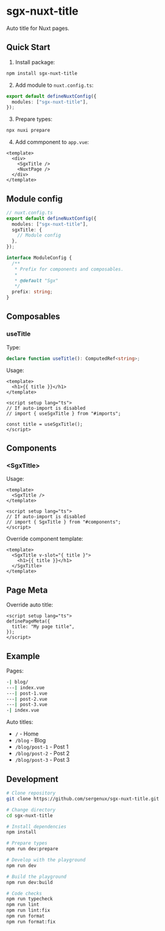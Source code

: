 # sgx-nuxt-title

Auto title for Nuxt pages.

## Quick Start

1. Install package:

```bash
npm install sgx-nuxt-title
```

2. Add module to `nuxt.config.ts`:

```ts
export default defineNuxtConfig({
  modules: ["sgx-nuxt-title"],
});
```

3. Prepare types:

```bash
npx nuxi prepare
```

4. Add commponent to `app.vue`:

```vue
<template>
  <div>
    <SgxTitle />
    <NuxtPage />
  </div>
</template>
```

## Module config

```ts
// nuxt.config.ts
export default defineNuxtConfig({
  modules: ["sgx-nuxt-title"],
  sgxTitle: {
    // Module config
  },
});
```

```ts
interface ModuleConfig {
  /**
   * Prefix for components and composables.
   *
   * @default "Sgx"
   */
  prefix: string;
}
```

## Composables

### useTitle

Type:

```ts
declare function useTitle(): ComputedRef<string>;
```

Usage:

```vue
<template>
  <h1>{{ title }}</h1>
</template>

<script setup lang="ts">
// If auto-import is disabled
// import { useSgxTitle } from "#imports";

const title = useSgxTitle();
</script>
```

## Components

### \<SgxTitle\>

Usage:

```vue
<template>
  <SgxTitle />
</template>

<script setup lang="ts">
// If auto-import is disabled
// import { SgxTitle } from "#components";
</script>
```

Override component template:

```vue
<template>
  <SgxTitle v-slot="{ title }">
    <h1>{{ title }}</h1>
  </SgxTitle>
</template>
```

## Page Meta

Override auto title:

```vue
<script setup lang="ts">
definePageMeta({
  title: "My page title",
});
</script>
```

## Example

Pages:

```bash [Directory Structure]
-| blog/
---| index.vue
---| post-1.vue
---| post-2.vue
---| post-3.vue
-| index.vue
```

Auto titles:

- `/` - Home
- `/blog` - Blog
- `/blog/post-1` - Post 1
- `/blog/post-2` - Post 2
- `/blog/post-3` - Post 3

## Development

```bash
# Clone repository
git clone https://github.com/sergenux/sgx-nuxt-title.git

# Change directory
cd sgx-nuxt-title

# Install dependencies
npm install

# Prepare types
npm run dev:prepare

# Develop with the playground
npm run dev

# Build the playground
npm run dev:build

# Code checks
npm run typecheck
npm run lint
npm run lint:fix
npm run format
npm run format:fix
```
